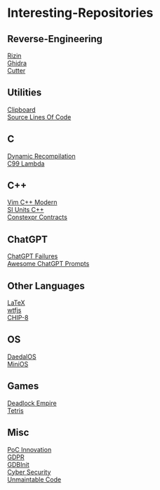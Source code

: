 # Interesting-Repositories

## Reverse-Engineering

[Rizin](https://github.com/rizinorg/rizin)
<br>
[Ghidra](https://github.com/NationalSecurityAgency/ghidra)
<br>
[Cutter](https://github.com/rizinorg/cutter)
<br>

## Utilities

[Clipboard](https://github.com/Slackadays/Clipboard)
<br>
[Source Lines Of Code](https://github.com/flosse/sloc)
<br>

## C

[Dynamic Recompilation](https://github.com/marcosatti/Dynarec_Guide)
<br>
[C99 Lambda](https://github.com/AlexCeleste/C99-Lambda)
<br>

## C++

[Vim C++ Modern](https://github.com/bfrg/vim-cpp-modern)
<br>
[SI Units C++](https://github.com/bernedom/SI)
<br>
[Constexpr Contracts](https://github.com/cjdb/constexpr-contracts)
<br>

## ChatGPT

[ChatGPT Failures](https://github.com/giuven95/chatgpt-failures)
<br>
[Awesome ChatGPT Prompts](https://github.com/f/awesome-chatgpt-prompts)
<br>

## Other Languages

[LaTeX](https://github.com/dspinellis/latex-advice)
<br>
[wtfjs](https://github.com/denysdovhan/wtfjs)
<br>
[CHIP-8](https://github.com/mattmikolay/chip-8)
<br>

## OS

[DaedalOS](https://github.com/DustinBrett/daedalOS)
<br>
[MiniOS](https://github.com/HrushikeshK/miniOS)
<br>

## Games

[Deadlock Empire](https://github.com/deadlockempire/deadlockempire.github.io)
<br>
[Tetris](https://github.com/ytiurin/tetris)
<br>

## Misc

[PoC Innovation](https://github.com/PoCInnovation/Workshops)
<br>
[GDPR](https://github.com/aeris/gdpr)
<br>
[GDBInit](https://github.com/gdbinit/Gdbinit)
<br>
[Cyber Security](https://github.com/luisrodrigues154/Cyber-Security)
<br>
[Unmaintable Code](https://github.com/Droogans/unmaintainable-code)
<br>
